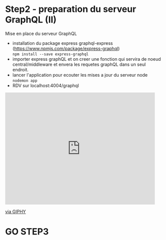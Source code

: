 # Step2 - preparation du serveur GraphQL (II)

Mise en place du serveur GraphQL  

- installation du package express graphql-express   
(https://www.npmjs.com/package/express-graphql)   
``` npm install --save express-graphql ```   
- importer express graphQL et on creer une fonction qui servira de noeud central/middleware et envera les requetes graphQL dans un seul endroit. 
- lancer l'application pour ecouter les mises a jour du serveur node   
```nodemon app```
- RDV sur localhost:4004/graphql

<iframe src="https://giphy.com/embed/RG3lm5VlrbDV7YNana" width="480" height="360" frameBorder="0" class="giphy-embed" allowFullScreen></iframe><p><a href="https://giphy.com/gifs/simpsons-nelson-the-RG3lm5VlrbDV7YNana">via GIPHY</a></p>

# GO STEP3
